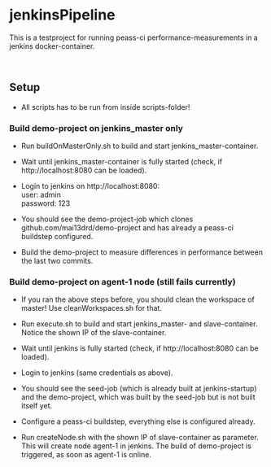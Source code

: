 # jenkinsPipeline

This is a testproject for running peass-ci performance-measurements in a jenkins docker-container.

<br>

## Setup

* All scripts has to be run from inside scripts-folder!

### Build demo-project on jenkins_master only
* Run buildOnMasterOnly.sh to build and start jenkins_master-container.

* Wait until jenkins_master-container is fully started (check, if http://localhost:8080 can be loaded).

* Login to jenkins on http://localhost:8080:<br>
    user: admin<br>
    password: 123

* You should see the demo-project-job which clones github.com/mai13drd/demo-project and has already a peass-ci buildstep configured.

* Build the demo-project to measure differences in performance between the last two commits.

### Build demo-project on agent-1 node (still fails currently)

* If you ran the above steps before, you should clean the workspace of master! Use cleanWorkspaces.sh for that.

* Run execute.sh to build and start jenkins_master- and slave-container. Notice the shown IP of the slave-container.

* Wait until jenkins is fully started (check, if http://localhost:8080 can be loaded).

* Login to jenkins (same credentials as above).

* You should see the seed-job (which is already built at jenkins-startup) and the demo-project, which was built by the seed-job but is not built itself yet.

* Configure a peass-ci buildstep, everything else is configured already.

* Run createNode.sh with the shown IP of slave-container as parameter. This will create node agent-1 in jenkins. The build of demo-project is triggered, as soon as agent-1 is online.
